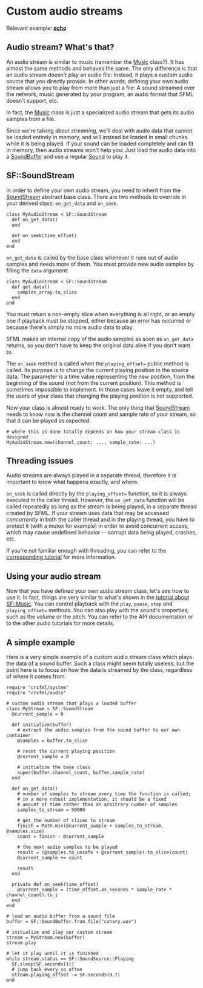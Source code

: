 # Custom audio streams

Relevant example: **[echo]({{book.examples}}/echo.cr)**

## Audio stream? What's that?

An audio stream is similar to music (remember the [Music]({{book.api}}/Music.html) class?). It has almost the same methods and behaves the same. The only difference is that an audio stream doesn't play an audio file: Instead, it plays a custom audio source that *you* directly provide. In other words, defining your own audio stream allows you to play from more than just a file: A sound streamed over the network, music generated by your program, an audio format that SFML doesn't support, etc.

In fact, the [Music]({{book.api}}/Music.html) class is just a specialized audio stream that gets its audio samples from a file.

Since we're talking about *streaming*, we'll deal with audio data that cannot be loaded entirely in memory, and will instead be loaded in small chunks while it is being played. If your sound can be loaded completely and can fit in memory, then audio streams won't help you: Just load the audio data into a [SoundBuffer]({{book.api}}/SoundBuffer.html) and use a regular [Sound]({{book.api}}/Sound.html) to play it.

## SF::SoundStream

In order to define your own audio stream, you need to inherit from the [SoundStream]({{book.api}}/SoundStream.html) abstract base class. There are two methods to override in your derived class: `on_get_data` and `on_seek`.

```crystal
class MyAudioStream < SF::SoundStream
  def on_get_data()
  end

  def on_seek(time_offset)
  end
end
```

`on_get_data` is called by the base class whenever it runs out of audio samples and needs more of them. You must provide new audio samples by filling the `data` argument:

```crystal
class MyAudioStream < SF::SoundStream
  def get_data()
    samples_array.to_slice
  end
end
```

You must return a non-empty slice when everything is all right, or an empty one if playback must be stopped, either because an error has occurred or because there's simply no more audio data to play.

SFML makes an internal copy of the audio samples as soon as `on_get_data` returns, so you don't have to keep the original data alive if you don't want to.

The `on_seek` method is called when the `playing_offset=` public method is called. Its purpose is to change the current playing position in the source data. The parameter is a time value representing the new position, from the beginning of the sound (*not* from the current position). This method is sometimes impossible to implement. In those cases leave it empty, and tell the users of your class that changing the playing position is not supported.

Now your class is almost ready to work. The only thing that [SoundStream]({{book.api}}/SoundStream.html) needs to know now is the channel count and sample rate of your stream, so that it can be played as expected.

```crystal
# where this is done totally depends on how your stream class is designed
MyAudioStream.new(channel_count: ..., sample_rate: ...)
```

## Threading issues

Audio streams are always played in a separate thread, therefore it is important to know what happens exactly, and where.

`on_seek` is called directly by the `playing_offset=` function, so it is always executed in the caller thread. However, the `on_get_data` function will be called repeatedly as long as the stream is being played, in a separate thread created by SFML. If your stream uses data that may be accessed *concurrently* in both the caller thread and in the playing thread, you have to protect it (with a mutex for example) in order to avoid concurrent access, which may cause undefined behavior -- corrupt data being played, crashes, etc.

If you're not familiar enough with threading, you can refer to the [corresponding tutorial](../system/thread.md "Threading tutorial") for more information.

## Using your audio stream

Now that you have defined your own audio stream class, let's see how to use it. In fact, things are very similar to what's shown in the [tutorial about SF::Music](sounds.md "Playing sounds and musics"). You can control playback with the `play`, `pause`, `stop` and `playing_offset=` methods. You can also play with the sound's properties, such as the volume or the pitch. You can refer to the API documentation or to the other audio tutorials for more details.

## A simple example

Here is a very simple example of a custom audio stream class which plays the data of a sound buffer. Such a class might seem totally useless, but the point here is to focus on how the data is streamed by the class, regardless of where it comes from.

```crystal
require "crsfml/system"
require "crsfml/audio"

# custom audio stream that plays a loaded buffer
class MyStream < SF::SoundStream
  @current_sample = 0

  def initialize(buffer)
    # extract the audio samples from the sound buffer to our own container
    @samples = buffer.to_slice

    # reset the current playing position
    @current_sample = 0

    # initialize the base class
    super(buffer.channel_count, buffer.sample_rate)
  end

  def on_get_data()
    # number of samples to stream every time the function is called;
    # in a more robust implementation, it should be a fixed
    # amount of time rather than an arbitrary number of samples
    samples_to_stream = 50000

    # get the number of slices to stream
    finish = Math.min(@current_sample + samples_to_stream, @samples.size)
    count = finish - @current_sample
    
    # the next audio samples to be played
    result = (@samples.to_unsafe + @current_sample).to_slice(count)
    @current_sample += count
    
    result
  end

  private def on_seek(time_offset)
    @current_sample = (time_offset.as_seconds * sample_rate * channel_count).to_i
  end
end

# load an audio buffer from a sound file
buffer = SF::SoundBuffer.from_file("canary.wav")

# initialize and play our custom stream
stream = MyStream.new(buffer)
stream.play

# let it play until it is finished
while stream.status == SF::SoundSource::Playing
  SF.sleep(SF.seconds(1))
  # jump back every so often
  stream.playing_offset -= SF.seconds(0.7)
end
```
